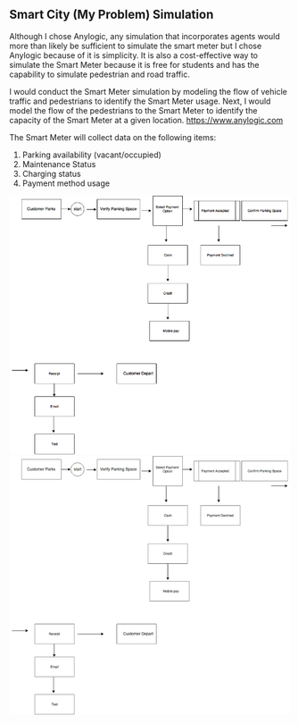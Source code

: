 ## Smart City (My Problem) Simulation


Although I chose Anylogic, any simulation that incorporates agents would more than likely be sufficient to simulate the smart meter but I chose Anylogic because of it is simplicity. It is also a cost-effective way to simulate the Smart Meter because it is free for students and has the capability to simulate pedestrian and road traffic. 

I would conduct the Smart Meter simulation by modeling the flow of vehicle traffic and pedestrians to identify the Smart Meter usage. Next, I would model the flow of the pedestrians to the Smart Meter to identify the capacity of the Smart Meter at a given location.
https://www.anylogic.com


The Smart Meter will collect data on the following items:
1.	Parking availability (vacant/occupied)
2.	Maintenance Status
3.	Charging status
4.	Payment method usage


![**Diagram**](images/Model.png)
![**Diagram**](images/Behaviordiagram.png)







